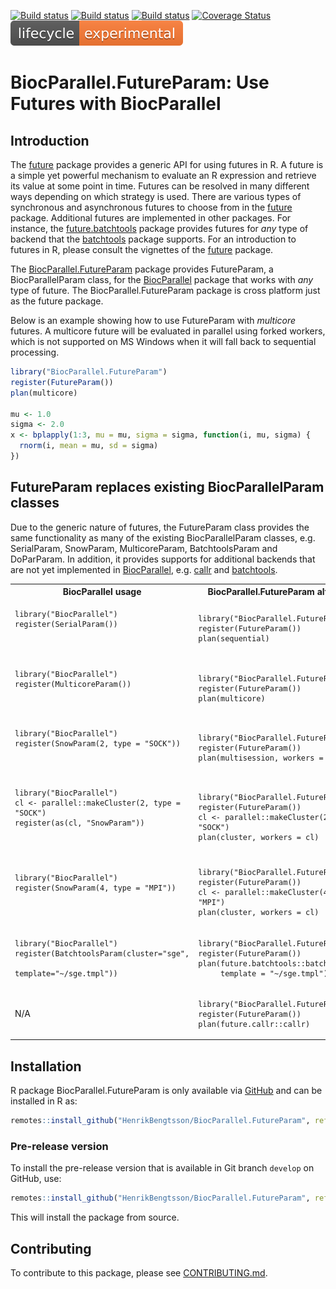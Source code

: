 

<div id="badges"><!-- pkgdown markup -->

<a href="https://github.com/HenrikBengtsson/BiocParallel.FutureParam/actions?query=workflow%3AR-CMD-check"><img border="0" src="https://github.com/HenrikBengtsson/BiocParallel.FutureParam/workflows/R-CMD-check/badge.svg?branch=develop" alt="Build status"></a></a>
<a href="https://travis-ci.org/HenrikBengtsson/BiocParallel.FutureParam"><img border="0" src="https://travis-ci.org/HenrikBengtsson/BiocParallel.FutureParam.svg" alt="Build status"></a></a>
<a href="https://ci.appveyor.com/project/HenrikBengtsson/biocparallel-futureparam"><img border="0" src="https://ci.appveyor.com/api/projects/status/github/HenrikBengtsson/BiocParallel.FutureParam?svg=true" alt="Build status"></a></a>
<a href="https://codecov.io/gh/HenrikBengtsson/BiocParallel.FutureParam"><img border="0" src="https://codecov.io/gh/HenrikBengtsson/BiocParallel.FutureParam/branch/develop/graph/badge.svg" alt="Coverage Status"></a></a>
<a href="https://lifecycle.r-lib.org/articles/stages.html"><img border="0" src="man/figures/lifecycle-experimental-orange.svg" alt="Life cycle: experimental"></a></a>
</div>



# BiocParallel.FutureParam: Use Futures with BiocParallel

## Introduction
The [future] package provides a generic API for using futures in R.
A future is a simple yet powerful mechanism to evaluate an R expression
and retrieve its value at some point in time.  Futures can be resolved
in many different ways depending on which strategy is used.
There are various types of synchronous and asynchronous futures to
choose from in the [future] package.
Additional futures are implemented in other packages.
For instance, the [future.batchtools] package provides futures for
_any_ type of backend that the [batchtools] package supports.
For an introduction to futures in R, please consult the
vignettes of the [future] package.

The [BiocParallel.FutureParam] package provides FutureParam, a BiocParallelParam class, for the [BiocParallel] package that works with _any_ type of future.
The BiocParallel.FutureParam package is cross platform just as the future package.

Below is an example showing how to use FutureParam with
_multicore_ futures.  A multicore future will be evaluated in
parallel using forked workers, which is not supported on MS Windows
when it will fall back to sequential processing.

```r
library("BiocParallel.FutureParam")
register(FutureParam())
plan(multicore)

mu <- 1.0
sigma <- 2.0
x <- bplapply(1:3, mu = mu, sigma = sigma, function(i, mu, sigma) {
  rnorm(i, mean = mu, sd = sigma)
})
```


## FutureParam replaces existing BiocParallelParam classes

Due to the generic nature of futures, the FutureParam class
provides the same functionality as many of the existing
BiocParallelParam classes, e.g. SerialParam, SnowParam,
MulticoreParam, BatchtoolsParam and DoParParam.  In addition,
it provides supports for additional backends that are not yet
implemented in [BiocParallel], e.g. [callr] and [batchtools].

<table style="width: 100%;">
<tr>
<th>BiocParallel usage</th><th>BiocParallel.FutureParam alternative</th>
</tr>

<tr style="vertical-align: center;">
<td>
<pre><code class="r">library("BiocParallel")
register(SerialParam())

</code></pre>
</td>
<td>
<pre><code class="r">library("BiocParallel.FutureParam")
register(FutureParam())
plan(sequential)
</code></pre>
</td>
</tr>

<tr style="vertical-align: center;">
<td>
<pre><code class="r">library("BiocParallel")
register(MulticoreParam())

</code></pre>
</td>
<td>
<pre><code class="r">library("BiocParallel.FutureParam")
register(FutureParam())
plan(multicore)
</code></pre>
</td>
</tr>

<tr style="vertical-align: center;">
<td>
<pre><code class="r">library("BiocParallel")
register(SnowParam(2, type = "SOCK"))

</code></pre>
</td>
<td>
<pre><code class="r">library("BiocParallel.FutureParam")
register(FutureParam())
plan(multisession, workers = 2)
</code></pre>
</td>
</tr>

<tr style="vertical-align: center;">
<td>
<pre><code class="r">library("BiocParallel")
cl <- parallel::makeCluster(2, type = "SOCK")
register(as(cl, "SnowParam"))

</code></pre>
</td>
<td>
<pre><code class="r">library("BiocParallel.FutureParam")
register(FutureParam())
cl <- parallel::makeCluster(2, type = "SOCK")
plan(cluster, workers = cl)
</code></pre>
</td>
</tr>


<tr style="vertical-align: center;">
<td>
<pre><code class="r">library("BiocParallel")
register(SnowParam(4, type = "MPI"))


</code></pre>
</td>
<td>
<pre><code class="r">library("BiocParallel.FutureParam")
register(FutureParam())
cl <- parallel::makeCluster(4, type = "MPI")
plan(cluster, workers = cl)
</code></pre>
</td>
</tr>


<tr style="vertical-align: center;">
<td>
<pre><code class="r">library("BiocParallel")
register(BatchtoolsParam(cluster="sge",
                         template="~/sge.tmpl"))
</code></pre>
</td>
<td>
<pre><code class="r">library("BiocParallel.FutureParam")
register(FutureParam())
plan(future.batchtools::batchtools_sge,
     template = "~/sge.tmpl")
</code></pre>
</td>
</tr>

<tr style="vertical-align: center;">
<td>
N/A
</td>
<td>
<pre><code class="r">library("BiocParallel.FutureParam")
register(FutureParam())
plan(future.callr::callr)
</code></pre>
</td>
</tr>

<table>


[batchtools]: https://cran.r-project.org/package=batchtools
[callr]: https://cran.r-project.org/package=callr
[BiocParallel]: https://bioconductor.org/packages/release/bioc/html/BiocParallel.html
[BiocParallel.FutureParam]: https://github.com/HenrikBengtsson/BiocParallel.FutureParam
[future]: https://cran.r-project.org/package=future
[future.batchtools]: https://cran.r-project.org/package=future.batchtools
[future.callr]: https://cran.r-project.org/package=future.callr

## Installation
R package BiocParallel.FutureParam is only available via [GitHub](https://github.com/HenrikBengtsson/BiocParallel.FutureParam) and can be installed in R as:
```r
remotes::install_github("HenrikBengtsson/BiocParallel.FutureParam", ref="master")
```


### Pre-release version

To install the pre-release version that is available in Git branch `develop` on GitHub, use:
```r
remotes::install_github("HenrikBengtsson/BiocParallel.FutureParam", ref="develop")
```
This will install the package from source.  


<!-- pkgdown-drop-below -->

## Contributing

To contribute to this package, please see [CONTRIBUTING.md](CONTRIBUTING.md).
